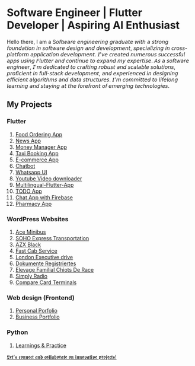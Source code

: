 # Software Engineer | Flutter Developer | Aspiring AI Enthusiast

Hello there,
I am a S𝘰𝘧𝘵𝘸𝘢𝘳𝘦 𝘦𝘯𝘨𝘪𝘯𝘦𝘦𝘳𝘪𝘯𝘨 𝘨𝘳𝘢𝘥𝘶𝘢𝘵𝘦 𝘸𝘪𝘵𝘩 𝘢 𝘴𝘵𝘳𝘰𝘯𝘨 𝘧𝘰𝘶𝘯𝘥𝘢𝘵𝘪𝘰𝘯 𝘪𝘯 𝘴𝘰𝘧𝘵𝘸𝘢𝘳𝘦 𝘥𝘦𝘴𝘪𝘨𝘯 𝘢𝘯𝘥 𝘥𝘦𝘷𝘦𝘭𝘰𝘱𝘮𝘦𝘯𝘵, 𝘴𝘱𝘦𝘤𝘪𝘢𝘭𝘪𝘻𝘪𝘯𝘨 𝘪𝘯 𝘤𝘳𝘰𝘴𝘴-𝘱𝘭𝘢𝘵𝘧𝘰𝘳𝘮 𝘢𝘱𝘱𝘭𝘪𝘤𝘢𝘵𝘪𝘰𝘯 𝘥𝘦𝘷𝘦𝘭𝘰𝘱𝘮𝘦𝘯𝘵. 𝘐'𝘷𝘦 𝘤𝘳𝘦𝘢𝘵𝘦𝘥 𝘯𝘶𝘮𝘦𝘳𝘰𝘶𝘴 𝘴𝘶𝘤𝘤𝘦𝘴𝘴𝘧𝘶𝘭 𝘢𝘱𝘱𝘴 𝘶𝘴𝘪𝘯𝘨 𝘍𝘭𝘶𝘵𝘵𝘦𝘳 𝘢𝘯𝘥 𝘤𝘰𝘯𝘵𝘪𝘯𝘶𝘦 𝘵𝘰 𝘦𝘹𝘱𝘢𝘯𝘥 𝘮𝘺 𝘦𝘹𝘱𝘦𝘳𝘵𝘪𝘴𝘦. 𝘈𝘴 𝘢 𝘴𝘰𝘧𝘵𝘸𝘢𝘳𝘦 𝘦𝘯𝘨𝘪𝘯𝘦𝘦𝘳, 𝘐'𝘮 𝘥𝘦𝘥𝘪𝘤𝘢𝘵𝘦𝘥 𝘵𝘰 𝘤𝘳𝘢𝘧𝘵𝘪𝘯𝘨 𝘳𝘰𝘣𝘶𝘴𝘵 𝘢𝘯𝘥 𝘴𝘤𝘢𝘭𝘢𝘣𝘭𝘦 𝘴𝘰𝘭𝘶𝘵𝘪𝘰𝘯𝘴, 𝘱𝘳𝘰𝘧𝘪𝘤𝘪𝘦𝘯𝘵 𝘪𝘯 𝘧𝘶𝘭𝘭-𝘴𝘵𝘢𝘤𝘬 𝘥𝘦𝘷𝘦𝘭𝘰𝘱𝘮𝘦𝘯𝘵, 𝘢𝘯𝘥 𝘦𝘹𝘱𝘦𝘳𝘪𝘦𝘯𝘤𝘦𝘥 𝘪𝘯 𝘥𝘦𝘴𝘪𝘨𝘯𝘪𝘯𝘨 𝘦𝘧𝘧𝘪𝘤𝘪𝘦𝘯𝘵 𝘢𝘭𝘨𝘰𝘳𝘪𝘵𝘩𝘮𝘴 𝘢𝘯𝘥 𝘥𝘢𝘵𝘢 𝘴𝘵𝘳𝘶𝘤𝘵𝘶𝘳𝘦𝘴. 𝘐'𝘮 𝘤𝘰𝘮𝘮𝘪𝘵𝘵𝘦𝘥 𝘵𝘰 𝘭𝘪𝘧𝘦𝘭𝘰𝘯𝘨 𝘭𝘦𝘢𝘳𝘯𝘪𝘯𝘨 𝘢𝘯𝘥 𝘴𝘵𝘢𝘺𝘪𝘯𝘨 𝘢𝘵 𝘵𝘩𝘦 𝘧𝘰𝘳𝘦𝘧𝘳𝘰𝘯𝘵 𝘰𝘧 𝘦𝘮𝘦𝘳𝘨𝘪𝘯𝘨 𝘵𝘦𝘤𝘩𝘯𝘰𝘭𝘰𝘨𝘪𝘦𝘴.

## My Projects

### Flutter

1. [Food Ordering App](https://github.com/Saira-kanwal/food-app-with-firebase)
2. [News App](https://github.com/Saira-kanwal/news-app)
3. [Money Manager App](https://github.com/Saira-kanwal/money-manager-app)
4. [Taxi Booking App](https://github.com/Saira-kanwal/taxi_booking_app)
5. [E-commerce App](https://github.com/Saira-kanwal/ecom_app_flutter_firebase)
6. [Chatbot](https://github.com/Saira-kanwal/flutter_chatbot)
7. [Whatsapp UI](https://github.com/Saira-kanwal/whatsapp_clone_mvc/tree/main/whatsapp_mvc_clone)
8. [Youtube Video downloader](https://github.com/Saira-kanwal/Youtube-Video-Downloader)
9. [Multilingual-Flutter-App](https://github.com/Saira-kanwal/Multilingual-Flutter-App)
10. [TODO App](https://github.com/Saira-kanwal/mvvm-example/tree/main/lib/todo)
11. [Chat App with Firebase](https://github.com/Saira-kanwal/chatApp_Flutter-Firebase.git)
12. [Pharmacy App]()


### WordPress Websites

1. [Ace Minibus](https://aceminibustravel.co.uk/)
2. [SOHO Express Transportation](https://sohoexpresstransportation.com/)
3. [AZX Black](https://www.azxblack.com/)
4. [Fast Cab Service](https://fastcabservice.nl/)
5. [London Executive drive](https://londonexecutivedrive.com/)
6. [Dokumente Registriertes](https://dokumenteregistriertes24.com/)
7. [Elevage Familial Chiots De Race](https://elevagefamilialchiotsderace.com/)
8. [Simply Radio](https://simplyradio.com/)
9. [Compare Card Terminals](https://comparecardterminals.uk/)

### Web design (Frontend)

1. [Personal Porfolio](https://github.com/Saira-kanwal/porfolio-site)
2. [Business Portfolio](https://github.com/Saira-kanwal/XpertPackagingSolutions)

### Python

1. [Learnings & Practice](https://github.com/Saira-kanwal/Python-learning-joureny)

[𝕷𝖊𝖙'𝖘 𝖈𝖔𝖓𝖓𝖊𝖈𝖙 𝖆𝖓𝖉 𝖈𝖔𝖑𝖑𝖆𝖇𝖔𝖗𝖆𝖙𝖊 𝖔𝖓 𝖎𝖓𝖓𝖔𝖛𝖆𝖙𝖎𝖛𝖊 𝖕𝖗𝖔𝖏𝖊𝖈𝖙𝖘!](https://www.linkedin.com/in/saira-kanwal)




